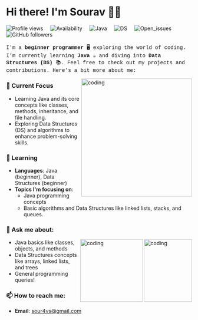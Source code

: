 # Hi there! I'm Sourav 👋✨

![Profile views](https://komarev.com/ghpvc/?username=Sour4vS&color=blue) &nbsp;&nbsp;&nbsp; ![Availability](https://img.shields.io/badge/Status-Active-green) &nbsp;&nbsp;&nbsp; ![Java](https://img.shields.io/badge/Java-Beginner-orange) &nbsp;&nbsp;&nbsp; ![DS](https://img.shields.io/badge/Data_Structures-Beginner-blue) &nbsp;&nbsp;&nbsp; ![Open_issues](https://img.shields.io/github/issues/Sour4vS/REPOSITORY_NAME?color=red) &nbsp;&nbsp;&nbsp; ![GitHub followers](https://img.shields.io/github/followers/Sour4vS?label=Followers&color=yellow)
<a href="https://www.animatedimages.org/cat-lines-562.htm">
  <img src="https://www.animatedimages.org/data/media/562/animated-line-image-0124.gif" border="0" alt="animated-line-image-0124" width="1920" height="2.5" />
</a>
<p style="font-family: 'Courier New', monospace;">I'm a <strong>beginner programmer</strong> 🖥️ exploring the world of coding. I’m currently learning <strong>Java</strong> ☕ and diving into <strong>Data Structures (DS)</strong> 📚. Feel free to check out my projects and contributions. Here's a bit more about me:</p>

<img align="right" alt="coding" width="300" height="320" 
src="https://media.giphy.com/media/2uxxXyTRFgIJaOZJTb/giphy.gif?cid=ecf05e47qqlchu4k2ypz9hrpkh8l84rmoh4nglgjo0y0zfmh&ep=v1_gifs_search&rid=giphy.gif&ct=g" alt="Animated GIF" width="500"/>

### 🔭 Current Focus
- Learning Java and its core concepts like classes, methods, inheritance, and file handling.
- Exploring Data Structures (DS) and algorithms to enhance problem-solving skills.
 
### 🌱 Learning
- **Languages**: Java (beginner), Data Structures (beginner)
- **Topics I'm focusing on**: 
  - Java programming concepts
  - Basic algorithms and Data Structures like linked lists, stacks, and queues.
 

### 💬 Ask me about:
<img align="right" alt="coding" width="130" height="170" 
src="https://media.giphy.com/media/L7AIyTuXaszW3shL0F/giphy.gif?cid=ecf05e47skdrznhys85dxei2bwzxio4l0x9doibujaexv0t1&ep=v1_gifs_related&rid=giphy.gif&ct=g"/>


<img align="right" alt="coding" width="170" height="170"  
src="https://media.giphy.com/media/DLz5I4BGyRSOlbSC3o/giphy.gif?cid=ecf05e47vtb56n47yrmmxhpuaiwn32qugmmfyh03onpisffz&ep=v1_gifs_search&rid=giphy.gif&ct=g" alt="Animated GIF" />

- Java basics like classes, objects, and methods
- Data Structures concepts like arrays, linked lists, and trees
- General programming queries!

### 📫 How to reach me:
- **Email**: sour4vs@gmail.com

<!-- Add any other details you'd like to share here! -->



<!--
**Sour4vS/Sour4vS** is a ✨ _special_ ✨ repository because its `README.md` (this file) appears on your GitHub profile.

Here are some ideas to get you started:

- 🔭 I’m currently working on ...
- 🌱 I’m currently learning ...
- 👯 I’m looking to collaborate on ...
- 🤔 I’m looking for help with ...
- 💬 Ask me about ...
- 📫 How to reach me: ...
- 😄 Pronouns: ...
- ⚡ Fun fact: ...
-->
